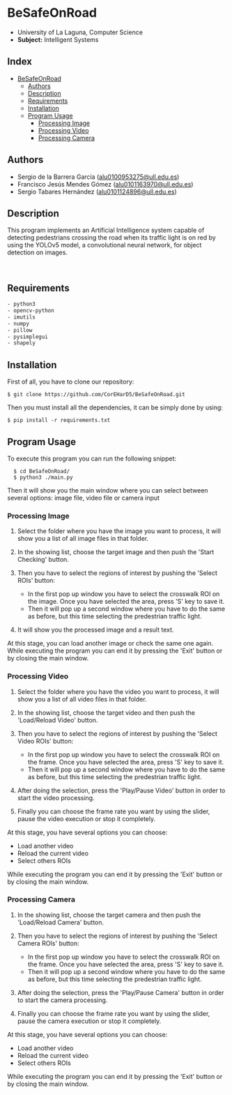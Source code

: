 # BeSafeOnRoad

- University of La Laguna, Computer Science
- **Subject:** Intelligent Systems


## Index <!-- omit in toc -->

- [BeSafeOnRoad](#besafeonroad)
  - [Authors](#authors)
  - [Description](#description)
  - [Requirements](#requirements)
  - [Installation](#installation)
  - [Program Usage](#program-usage)
    - [Processing Image](#processing-image)
    - [Processing Video](#processing-video)
    - [Processing Camera](#processing-camera)

## Authors

- Sergio de la Barrera García (alu0100953275@ull.edu.es)
- Francisco Jesús Mendes Gómez (alu0101163970@ull.edu.es)
- Sergio Tabares Hernández (alu0101124896@ull.edu.es)

## Description

This program implements an Artificial Intelligence system capable of detecting pedestrians crossing the road when its traffic light is on red by using the YOLOv5 model, a convolutional neural network, for object detection on images.

<br>

## Requirements

``` bash
- python3
- opencv-python
- imutils
- numpy
- pillow
- pysimplegui
- shapely
```


## Installation

First of all, you have to clone our repository:

`$ git clone https://github.com/CorEHarD5/BeSafeOnRoad.git` 

Then you must install all the dependencies, it can be simply done by using:

`$ pip install -r requirements.txt` 


## Program Usage

To execute this program you can run the following snippet:

```
  $ cd BeSafeOnRoad/
  $ python3 ./main.py
```

Then it will show you the main window where you can select between several options: image file, video file or camera input

<!-- TODO Insertar imagen de gui -->

### Processing Image

1. Select the folder where you have the image you want to process, it will show you a list of all image files in that folder.

2. In the showing list, choose the target image and then push the 'Start Checking'  button.

3. Then you have to select the regions of interest by pushing the 'Select ROIs' button: 
   - In the first pop up window you have to select the crosswalk ROI on the image. Once you have selected the area, press 'S' key to save it.
   - Then it will pop up a second window where you have to do the same as before, but this time selecting the predestrian traffic light.

4. It will show you the processed image and a result text.

<!-- TODO Ejemplos de imagen -->

At this stage, you can load another image or check the same one again. While executing the program you can end it by pressing the 'Exit' button or by closing the main window. 

### Processing Video

1. Select the folder where you have the video you want to process, it will show you a list of all video files in that folder.

2. In the showing list, choose the target video and then push the 'Load/Reload Video'  button.

3. Then you have to select the regions of interest by pushing the 'Select Video ROIs' button: 
   - In the first pop up window you have to select the crosswalk ROI on the frame. Once you have selected the area, press 'S' key to save it.
   - Then it will pop up a second window where you have to do the same as before, but this time selecting the predestrian traffic light.

4. After doing the selection, press the 'Play/Pause Video' button in order to start the video processing.

5. Finally you can choose the frame rate you want by using the slider, pause the video execution or stop it completely.

At this stage, you have several options you can choose:
 - Load another video
 - Reload the current video
 - Select others ROIs

While executing the program you can end it by pressing the 'Exit' button or by closing the main window. 


### Processing Camera

1. In the showing list, choose the target camera and then push the 'Load/Reload Camera'  button.

2. Then you have to select the regions of interest by pushing the 'Select Camera ROIs' button: 
   - In the first pop up window you have to select the crosswalk ROI on the frame. Once you have selected the area, press 'S' key to save it.
   - Then it will pop up a second window where you have to do the same as before, but this time selecting the predestrian traffic light.

3. After doing the selection, press the 'Play/Pause Camera' button in order to start the camera processing.

5. Finally you can choose the frame rate you want by using the slider, pause the camera execution or stop it completely.

At this stage, you have several options you can choose:
 - Load another video
 - Reload the current video
 - Select others ROIs

While executing the program you can end it by pressing the 'Exit' button or by closing the main window. 

